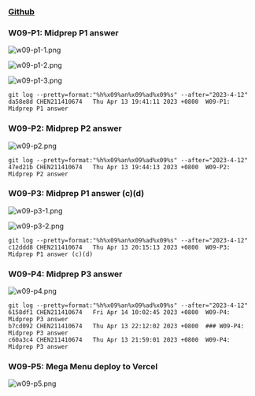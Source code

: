 ### [Github](https://github.com/CHEN211410674/1112-1N-js-demo-211410674.git)

### W09-P1: Midprep P1 answer

![w09-p1-1.png](https://sgtwgxsjtbibcbrzrfra.supabase.co/storage/v1/object/public/demo-74/md_1N_img/w09-p1-1.png)

![w09-p1-2.png](https://sgtwgxsjtbibcbrzrfra.supabase.co/storage/v1/object/public/demo-74/md_1N_img/w09-p1-2.png)

![w09-p1-3.png](https://sgtwgxsjtbibcbrzrfra.supabase.co/storage/v1/object/public/demo-74/md_1N_img/w09-p1-3.png)

```
git log --pretty=format:"%h%x09%an%x09%ad%x09%s" --after="2023-4-12"
da58e8d CHEN211410674   Thu Apr 13 19:41:11 2023 +0800  W09-P1: Midprep P1 answer
```

### W09-P2: Midprep P2 answer

![w09-p2.png](https://sgtwgxsjtbibcbrzrfra.supabase.co/storage/v1/object/public/demo-74/md_1N_img/w09-p2.png)

```
git log --pretty=format:"%h%x09%an%x09%ad%x09%s" --after="2023-4-12"
47ed21b CHEN211410674   Thu Apr 13 19:44:13 2023 +0800  W09-P2: Midprep P2 answer
```

### W09-P3: Midprep P1 answer (c)(d)

![w09-p3-1.png](https://sgtwgxsjtbibcbrzrfra.supabase.co/storage/v1/object/public/demo-74/md_1N_img/w09-p3-1.png)

![w09-p3-2.png](https://sgtwgxsjtbibcbrzrfra.supabase.co/storage/v1/object/public/demo-74/md_1N_img/w09-p3-2.png)

```
git log --pretty=format:"%h%x09%an%x09%ad%x09%s" --after="2023-4-12"
c12ddd8 CHEN211410674   Thu Apr 13 20:15:13 2023 +0800  W09-P3: Midprep P1 answer (c)(d)
```

### W09-P4: Midprep P3 answer

![w09-p4.png](https://sgtwgxsjtbibcbrzrfra.supabase.co/storage/v1/object/public/demo-74/md_1N_img/w09-p4.png)
```
git log --pretty=format:"%h%x09%an%x09%ad%x09%s" --after="2023-4-12"
6158df1 CHEN211410674   Fri Apr 14 10:02:45 2023 +0800  W09-P4: Midprep P3 answer
b7cd092 CHEN211410674   Thu Apr 13 22:12:02 2023 +0800  ### W09-P4: Midprep P3 answer
c60a3c4 CHEN211410674   Thu Apr 13 21:59:01 2023 +0800  W09-P4: Midprep P3 answer
```

### W09-P5: Mega Menu deploy to Vercel

![w09-p5.png]()
